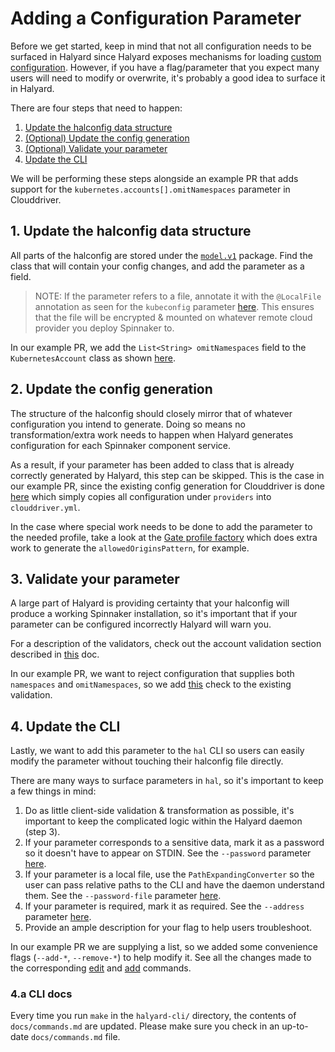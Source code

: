 # Adding a Configuration Parameter

Before we get started, keep in mind that not all configuration needs to be
surfaced in Halyard since Halyard exposes mechanisms for loading [custom
configuration](https://spinnaker.github.io/reference/halyard/custom/). However,
if you have a flag/parameter that you expect many users will need to modify or
overwrite, it's probably a good idea to surface it in Halyard.

There are four steps that need to happen:

1. [Update the halconfig data
   structure](#1-update-the-halconfig-data-structure)
2. [(Optional) Update the config generation](#2-update-the-config-generation)
3. [(Optional) Validate your parameter](#3-validate-your-parameter)
4. [Update the CLI](#4-update-the-cli)

We will be performing these steps alongside an example PR that adds support for
the `kubernetes.accounts[].omitNamespaces` parameter in Clouddriver.

## 1. Update the halconfig data structure

All parts of the halconfig are stored under the
[`model.v1`](https://github.com/spinnaker/halyard/tree/master/halyard-config/src/main/java/com/netflix/spinnaker/halyard/config/model/v1)
package. Find the class that will contain your config changes, and add the
parameter as a field.

> NOTE: If the parameter refers to a file, annotate it with the `@LocalFile`
> annotation as seen for the `kubeconfig` parameter
> [here](https://github.com/spinnaker/halyard/blob/master/halyard-config/src/main/java/com/netflix/spinnaker/halyard/config/model/v1/providers/kubernetes/KubernetesAccount.java).
> This ensures that the file will be encrypted & mounted on whatever remote
> cloud provider you deploy Spinnaker to.

In our example PR, we add the `List<String> omitNamespaces` field to the
`KubernetesAccount` class as shown
[here](https://github.com/spinnaker/halyard/pull/498/files#diff-f14f7138f2eb7e043ee1ff1bd8bc7a0bR46).

## 2. Update the config generation

The structure of the halconfig should closely mirror that of whatever
configuration you intend to generate. Doing so means no transformation/extra
work needs to happen when Halyard generates configuration for each Spinnaker
component service.

As a result, if your parameter has been added to class that is already
correctly generated by Halyard, this step can be skipped. This is the case in
our example PR, since the existing config generation for Clouddriver is done
[here](https://github.com/spinnaker/halyard/blob/master/halyard-deploy/src/main/java/com/netflix/spinnaker/halyard/deploy/spinnaker/v1/profile/ClouddriverProfileFactory.java)
which simply copies all configuration under `providers` into `clouddriver.yml`.

In the case where special work needs to be done to add the parameter to the
needed profile, take a look at the [Gate profile
factory](https://github.com/spinnaker/halyard/blob/master/halyard-deploy/src/main/java/com/netflix/spinnaker/halyard/deploy/spinnaker/v1/profile/GateProfileFactory.java)
which does extra work to generate the `allowedOriginsPattern`, for example.

## 3. Validate your parameter

A large part of Halyard is providing certainty that your halconfig will produce
a working Spinnaker installation, so it's important that if your parameter can
be configured incorrectly Halyard will warn you.

For a description of the validators, check out the account validation section
described in
[this](https://github.com/spinnaker/halyard/blob/master/docs/adding-a-provider.md)
doc.

In our example PR, we want to reject configuration that supplies both
`namespaces` and `omitNamespaces`, so we add
[this](https://github.com/spinnaker/halyard/pull/498/files#diff-6a7345e98fd126b108ffcf3fa367fad4R86)
check to the existing validation.

## 4. Update the CLI

Lastly, we want to add this parameter to the `hal` CLI so users can easily
modify the parameter without touching their halconfig file directly.

There are many ways to surface parameters in `hal`, so it's important to keep a
few things in mind:

1. Do as little client-side validation & transformation as possible, it's
   important to keep the complicated logic within the Halyard daemon (step 3).
2. If your parameter corresponds to a sensitive data, mark it as a password so
   it doesn't have to appear on STDIN. See the `--password` parameter
   [here](https://github.com/spinnaker/halyard/blob/master/halyard-cli/src/main/java/com/netflix/spinnaker/halyard/cli/command/v1/config/providers/dockerRegistry/DockerRegistryAddAccountCommand.java).
3. If your parameter is a local file, use the `PathExpandingConverter` so the
   user can pass relative paths to the CLI and have the daemon understand them.
   See the `--password-file` parameter
   [here](https://github.com/spinnaker/halyard/blob/master/halyard-cli/src/main/java/com/netflix/spinnaker/halyard/cli/command/v1/config/providers/dockerRegistry/DockerRegistryAddAccountCommand.java).
4. If your parameter is required, mark it as required. See the `--address`
   parameter
   [here](https://github.com/spinnaker/halyard/blob/master/halyard-cli/src/main/java/com/netflix/spinnaker/halyard/cli/command/v1/config/providers/dockerRegistry/DockerRegistryAddAccountCommand.java).
5. Provide an ample description for your flag to help users troubleshoot.

In our example PR we are supplying a list, so we added some convenience
flags (`--add-*`, `--remove-*`) to help modify it. See all the changes made
to the corresponding
[edit](https://github.com/spinnaker/halyard/pull/498/files#diff-6a7345e98fd126b108ffcf3fa367fad4R86)
and
[add](https://github.com/spinnaker/halyard/pull/498/files#diff-c31ee0d9f33578cdcdabe4ee4b2194f4R56)
commands.

### 4.a CLI docs

Every time you run `make` in the `halyard-cli/` directory, the contents of
`docs/commands.md` are updated. Please make sure you check in an up-to-date
`docs/commands.md` file.
